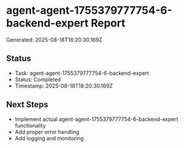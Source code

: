 # agent-agent-1755379777754-6-backend-expert Report

Generated: 2025-08-18T18:20:30.169Z

## Status
- Task: agent-agent-1755379777754-6-backend-expert
- Status: Completed
- Timestamp: 2025-08-18T18:20:30.169Z

## Next Steps
- Implement actual agent-agent-1755379777754-6-backend-expert functionality
- Add proper error handling
- Add logging and monitoring
